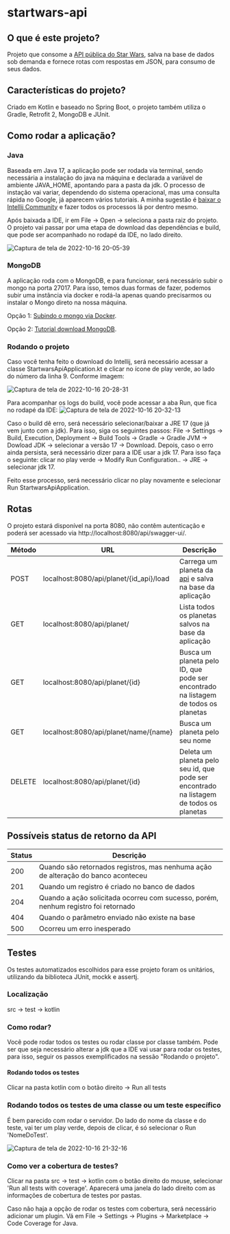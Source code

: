 # startwars-api

## O que é este projeto?
Projeto que consome a [API pública do Star Wars](https://swapi.dev/), salva na base de dados sob demanda e fornece rotas com respostas em JSON, para consumo de seus dados.

## Características do projeto?
Criado em Kotlin e baseado no Spring Boot, o projeto também utiliza o Gradle, Retrofit 2, MongoDB e JUnit.

## Como rodar a aplicação?
### Java
Baseada em Java 17, a aplicação pode ser rodada via terminal, sendo necessária a instalação do java na máquina e declarada a variável de ambiente JAVA_HOME, apontando para a pasta da jdk. O processo de instação vai variar, dependendo do sistema operacional, mas uma consulta rápida no Google, já aparecem vários tutoriais. A minha sugestão é [baixar o Intellij Community](https://www.jetbrains.com/idea/download/#section=linux) e fazer todos os processos lá por dentro mesmo.

Após baixada a IDE, ir em File -> Open -> seleciona a pasta raiz do projeto. O projeto vai passar por uma etapa de download das dependências e build, que pode ser acompanhado no rodapé da IDE, no lado direito.

![Captura de tela de 2022-10-16 20-05-39](https://user-images.githubusercontent.com/35075302/196062853-87c18402-2717-43d0-966d-7bd235c32643.png)

### MongoDB
A aplicação roda com o MongoDB, e para funcionar, será necessário subir o mongo na porta 27017. Para isso, temos duas formas de fazer, podemos subir uma instância via docker e rodá-la apenas quando precisarmos ou instalar o Mongo direto na nossa máquina.

Opção 1:
[Subindo o mongo via Docker](https://balta.io/blog/mongodb-docker).

Opção 2:
[Tutorial download MongoDB](https://www.mongodb.com/docs/manual/administration/install-community/).

### Rodando o projeto
Caso você tenha feito o download do Intellij, será necessário acessar a classe StartwarsApiApplication.kt e clicar no ícone de play verde, ao lado do número da linha 9. Conforme imagem:

![Captura de tela de 2022-10-16 20-28-31](https://user-images.githubusercontent.com/35075302/196063971-c09e9721-877b-44bc-ae55-3bcf33fd02c3.png)

Para acompanhar os logs do build, você pode acessar a aba Run, que fica no rodapé da IDE:
![Captura de tela de 2022-10-16 20-32-13](https://user-images.githubusercontent.com/35075302/196064072-9575a5ed-cf94-441a-840a-e1c9d9391ba1.png)

Caso o build dê erro, será necessário selecionar/baixar a JRE 17 (que já vem junto com a jdk). Para isso, siga os seguintes passos:
File -> Settings -> Build, Execution, Deployment -> Build Tools -> Gradle -> Gradle JVM -> Dowload JDK -> selecionar a versão 17 -> Download.
Depois, caso o erro ainda persista, será necessário dizer para a IDE usar a jdk 17. Para isso faça o seguinte: clicar no play verde -> Modify Run Configuration.. -> JRE -> selecionar jdk 17.

Feito esse processo, será necessário clicar no play novamente e selecionar Run StartwarsApiApplication.

## Rotas
O projeto estará disponível na porta 8080, não contêm autenticação e poderá ser acessado via http://localhost:8080/api/swagger-ui/. 

| Método  | URL | Descrição |
| ------------- | ------------- | ------------- |
| POST  | localhost:8080/api/planet/{id_api}/load  | Carrega um planeta da [api](https://swapi.dev/documentation#planets) e salva na base da aplicação | 
| GET  | localhost:8080/api/planet/  | Lista todos os planetas salvos na base da aplicação |
| GET | localhost:8080/api/planet/{id} | Busca um planeta pelo ID, que pode ser encontrado na listagem de todos os planetas |
| GET | localhost:8080/api/planet/name/{name} | Busca um planeta pelo seu nome |
| DELETE | localhost:8080/api/planet/{id} | Deleta um planeta pelo seu id, que pode ser encontrado na listagem de todos os planetas |

## Possíveis status de retorno da API
| Status  | Descrição |
| ------------- | ------------- |
| 200 | Quando são retornados registros, mas nenhuma ação de alteração do banco aconteceu |
| 201 | Quando um registro é criado no banco de dados |
| 204 | Quando a ação solicitada ocorreu com sucesso, porém, nenhum registro foi retornado |
| 404 | Quando o parâmetro enviado não existe na base |
| 500 | Ocorreu um erro inesperado |

## Testes
Os testes automatizados escolhidos para esse projeto foram os unitários, utilizando da biblioteca JUnit, mockk e assertj.

### Localização
src -> test -> kotlin

### Como rodar?
Vocẽ pode rodar todos os testes ou rodar classe por classe também. Pode ser que seja necessário alterar a jdk que a IDE vai usar para rodar os testes, para isso, seguir os passos exemplificados na sessão "Rodando o projeto".

#### Rodando todos os testes
Clicar na pasta kotlin com o botão direito -> Run all tests

### Rodando todos os testes de uma classe ou um teste específico
É bem parecido com rodar o servidor. Do lado do nome da classe e do teste, vai ter um play verde, depois de clicar, é só selecionar o Run 'NomeDoTest'.

![Captura de tela de 2022-10-16 21-32-16](https://user-images.githubusercontent.com/35075302/196066827-4a246c31-4b57-4ead-a5c7-527c30b78a21.png)

### Como ver a cobertura de testes?
Clicar na pasta src -> test -> kotlin com o botão direito do mouse, selecionar 'Run all tests with coverage'. Aparecerá uma janela do lado direito com as informações de cobertura de testes por pastas.

Caso não haja a opção de rodar os testes com cobertura, será necessário adicionar um plugin. Vá em File -> Settings -> Plugins -> Marketplace -> Code Coverage for Java.
